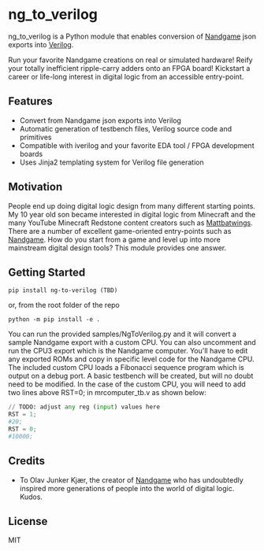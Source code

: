 # ng_to_verilog

ng_to_verilog is a Python module that enables conversion of [Nandgame](https://nandgame.com/) json exports into [Verilog](https://standards.ieee.org/ieee/1364/2051/).

Run your favorite Nandgame creations on real or simulated hardware! Reify your totally inefficient ripple-carry adders onto an FPGA board! Kickstart a career or life-long interest in digital logic from an accessible entry-point.

## Features

- Convert from Nandgame json exports into Verilog
- Automatic generation of testbench files, Verilog source code and primitives
- Compatible with iverilog and your favorite EDA tool / FPGA development boards
- Uses Jinja2 templating system for Verilog file generation

## Motivation

People end up doing digital logic design from many different starting points. My 10 year old son became interested in digital logic from Minecraft and the many YouTube Minecraft Redstone content creators such as [Mattbatwings](https://www.youtube.com/@mattbatwings). There are a number of excellent game-oriented entry-points such as [Nandgame](https://nandgame.com/). How do you start from a game and level up into more mainstream digital design tools? This module provides one answer.

## Getting Started

```
pip install ng-to-verilog (TBD)
```

or, from the root folder of the repo

```
python -m pip install -e .
```

You can run the provided samples/NgToVerilog.py and it will convert a sample Nandgame export with a custom CPU. You can also uncomment and run the CPU3 export which is the Nandgame computer. You'll have to edit any exported ROMs and copy in specific level code for the Nandgame CPU. The included custom CPU loads a Fibonacci sequence program which is output on a debug port. A basic testbench will be created, but will no doubt need to be modified. In the case of the custom CPU, you will need to add two lines above RST=0; in mrcomputer_tb.v as shown below:

```python
// TODO: adjust any reg (input) values here
RST = 1;
#20;
RST = 0;
#10000;
```

## Credits
- To Olav Junker Kjær, the creator of [Nandgame](https://nandgame.com/) who has undoubtedly inspired more generations of people into the world of digital logic. Kudos.

## License
MIT
